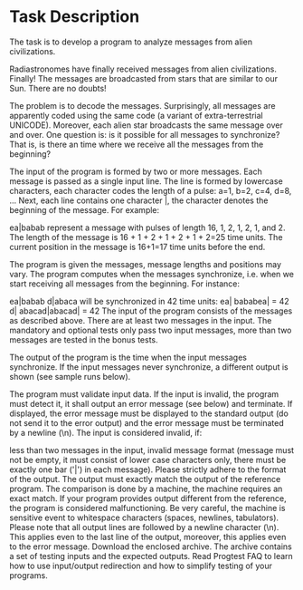 # Task Description

The task is to develop a program to analyze messages from alien civilizations.

Radiastronomes have finally received messages from alien civilizations. Finally! The messages are broadcasted from stars that are similar to our Sun. There are no doubts!

The problem is to decode the messages. Surprisingly, all messages are apparently coded using the same code (a variant of extra-terrestrial UNICODE). Moreover, each alien star broadcasts the same message over and over. One question is: is it possible for all messages to synchronize? That is, is there an time where we receive all the messages from the beginning?

The input of the program is formed by two or more messages. Each message is passed as a single input line. The line is formed by lowercase characters, each character codes the length of a pulse: a=1, b=2, c=4, d=8, ... Next, each line contains one character |, the character denotes the beginning of the message. For example:

ea|babab
represent a message with pulses of length 16, 1, 2, 1, 2, 1, and 2. The length of the message is 16 + 1 + 2 + 1 + 2 + 1 + 2=25 time units. The current position in the message is 16+1=17 time units before the end.

The program is given the messages, message lengths and positions may vary. The program computes when the messages synchronize, i.e. when we start receiving all messages from the beginning. For instance:

ea|babab
d|abaca
will be synchronized in 42 time units:
ea|  bababea|          = 42
d|   abacad|abacad|    = 42
The input of the program consists of the messages as described above. There are at least two messages in the input. The mandatory and optional tests only pass two input messages, more than two messages are tested in the bonus tests.

The output of the program is the time when the input messages synchronize. If the input messages never synchronize, a different output is shown (see sample runs below).

The program must validate input data. If the input is invalid, the program must detect it, it shall output an error message (see below) and terminate. If displayed, the error message must be displayed to the standard output (do not send it to the error output) and the error message must be terminated by a newline (\n). The input is considered invalid, if:

less than two messages in the input,
invalid message format (message must not be empty, it must consist of lower case characters only, there must be exactly one bar ('|') in each message).
Please strictly adhere to the format of the output. The output must exactly match the output of the reference program. The comparison is done by a machine, the machine requires an exact match. If your program provides output different from the reference, the program is considered malfunctioning. Be very careful, the machine is sensitive event to whitespace characters (spaces, newlines, tabulators). Please note that all output lines are followed by a newline character (\n). This applies even to the last line of the output, moreover, this applies even to the error message. Download the enclosed archive. The archive contains a set of testing inputs and the expected outputs. Read Progtest FAQ to learn how to use input/output redirection and how to simplify testing of your programs.